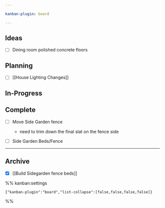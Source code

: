 ```yaml
---

kanban-plugin: board

---
```


## Ideas

- [ ] Dining room polished concrete floors


## Planning

- [ ] [[House Lighting Changes]]


## In-Progress



## Complete

- [ ] Move Side Garden fence
	- need to trim down the final slat on the fence side
- [ ] Side Garden Beds/Fence


***

## Archive

- [x] [[Build Sidegarden fence beds]]

%% kanban:settings
```
{"kanban-plugin":"board","list-collapse":[false,false,false,false]}
```
%%